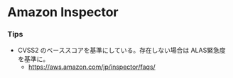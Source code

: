 # Amazon Inspector

### Tips

- CVSS2 のベーススコアを基準にしている。存在しない場合は ALAS緊急度を基準に。
  - https://aws.amazon.com/jp/inspector/faqs/

